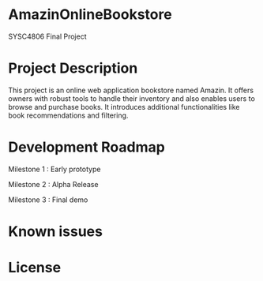 # AmazinOnlineBookstore
SYSC4806 Final Project

# Project Description 
This project is an online web application bookstore named Amazin. It offers owners with robust tools to handle their inventory and also enables users to browse and purchase books. It introduces additional functionalities like book recommendations and filtering.
# Development Roadmap
Milestone 1 : Early prototype

Milestone 2 : Alpha Release

Milestone 3 : Final demo

# Known issues

# License
